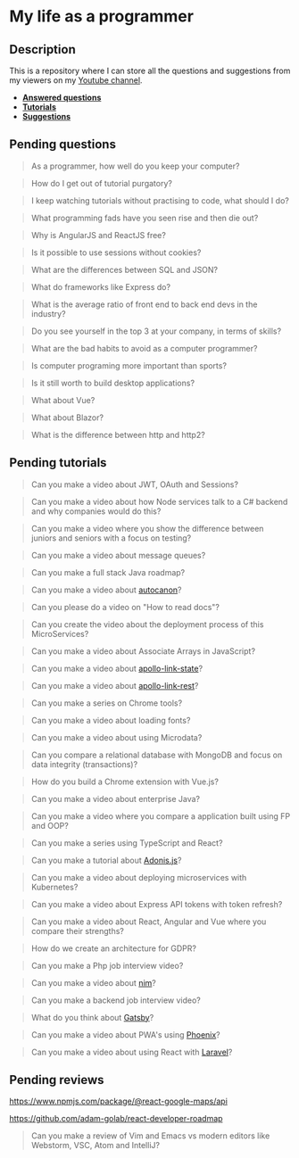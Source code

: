 # My life as a programmer

## Description

This is a repository where I can store all the 
questions and suggestions from my viewers on my [Youtube channel](https://www.youtube.com/user/Fidde12345).

* **[Answered questions](https://www.youtube.com/playlist?list=PLBAZWBMYeVYjXogYQDd1rwVI0c5YoioqU)**
* **[Tutorials](./tutorials.md)**
* **[Suggestions](./suggestions.md)**

## Pending questions

> As a programmer, how well do you keep your computer?

> How do I get out of tutorial purgatory?

> I keep watching tutorials without practising to code, what should I do?

> What programming fads have you seen rise and then die out?

> Why is AngularJS and ReactJS free?

> Is it possible to use sessions without cookies?

> What are the differences between SQL and JSON?

> What do frameworks like Express do?

> What is the average ratio of front end to back end devs in the industry?

> Do you see yourself in the top 3 at your company, in terms of skills?

> What are the bad habits to avoid as a computer programmer?

> Is computer programing more important than sports?

> Is it still worth to build desktop applications?

> What about Vue?

> What about Blazor?

> What is the difference between http and http2?

## Pending tutorials

> Can you make a video about JWT, OAuth and Sessions?

> Can you make a video about how Node services talk to a C# backend and why companies would do this?

> Can you make a video where you show the difference between juniors and seniors with a focus on testing?

> Can you make a video about message queues?

> Can you make a full stack Java roadmap?

> Can you make a video about [autocanon](https://github.com/mcollina/autocannon)?

> Can you please do a video on "How to read docs"?

> Can you create the video about the deployment process of this MicroServices?

> Can you make a video about Associate Arrays in JavaScript?

> Can you make a video about [apollo-link-state](https://www.apollographql.com/docs/link/links/state.html)?

> Can you make a video about [apollo-link-rest](https://www.apollographql.com/docs/link/links/rest.html)?

> Can you make a series on Chrome tools?

> Can you make a video about loading fonts?

> Can you make a video about using Microdata?

> Can you compare a relational database with MongoDB and focus on data integrity (transactions)?

> How do you build a Chrome extension with Vue.js?

> Can you make a video about enterprise Java?

> Can you make a video where you compare a application built using FP and OOP?

> Can you make a series using TypeScript and React?

> Can you make a tutorial about [Adonis.js](https://adonisjs.com/)?

> Can you make a video about deploying microservices with Kubernetes?

> Can you make a video about Express API tokens with token refresh?

> Can you make a video about React, Angular and Vue where you compare their strengths?

> How do we create an architecture for GDPR?

> Can you make a Php job interview video?

> Can you make a video about [nim](https://nim-lang.org/)?

> Can you make a backend job interview video?

> What do you think about [Gatsby](https://www.gatsbyjs.org/docs/)?

> Can you make a video about PWA's using [Phoenix](http://phoenixframework.org)?

> Can you make a video about using React with [Laravel](https://laravel.com/)?

## Pending reviews

https://www.npmjs.com/package/@react-google-maps/api

https://github.com/adam-golab/react-developer-roadmap

> Can you make a review of Vim and Emacs vs modern editors like Webstorm, VSC, Atom and IntelliJ?

